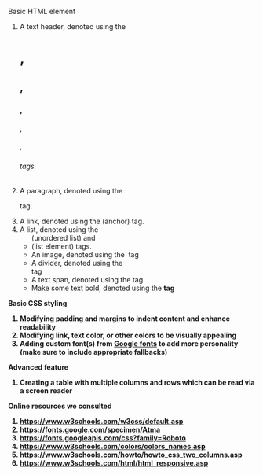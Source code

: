 Basic HTML element

1. A text header, denoted using the <h1>, <h2>, <h3>, <h4>, <h5>, <h6> tags.
2. A paragraph, denoted using the <p> tag.
3. A link, denoted using the <a> (anchor) tag.
4. A list, denoted using the <ul> (unordered list) and <li> (list element) tags.
5. An image, denoted using the <img> tag
6. A divider, denoted using the <div> tag
7. A text span, denoted using the <span> tag
8. Make some text bold, denoted using the <b> tag
  
Basic CSS styling

1. Modifying padding and margins to indent content and enhance readability
2. Modifying link, text color, or other colors to be visually appealing
3. Adding custom font(s) from [Google fonts](https://fonts.google.com/) to add more personality (make sure to include appropriate fallbacks)

Advanced feature

1. Creating a table with multiple columns and rows which can be read via a screen reader

Online resources we consulted

1. https://www.w3schools.com/w3css/default.asp 
2. https://fonts.google.com/specimen/Atma 
3. https://fonts.googleapis.com/css?family=Roboto
4. https://www.w3schools.com/colors/colors_names.asp 
5. https://www.w3schools.com/howto/howto_css_two_columns.asp
6. https://www.w3schools.com/html/html_responsive.asp 

